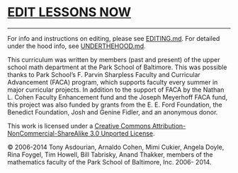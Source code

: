 # [EDIT LESSONS NOW](http://prose.anandthakker.net/#parkmath/parkmath)

-------

For info and instructions on editing, please see [EDITING.md](EDITING.md).
For detailed under the hood info, see [UNDERTHEHOOD.md](UNDERTHEHOOD.md).

This curriculum was written by members (past and present) of the upper school math department at the 
Park School of Baltimore. This was possible thanks to Park School’s F. Parvin Sharpless Faculty and Curricular Advancement (FACA) program, which supports faculty every summer in major curricular projects. In addition to the support of FACA by the Nathan L. Cohen Faculty Enhancement fund and the Joseph Meyerhoff FACA fund, this project was also funded by grants from the E. E. Ford Foundation, the Benedict Foundation, Josh and Genine Fidler, and an anonymous donor.

This work is licensed under a [Creative Commons Attribution-NonCommercial-ShareAlike 3.0 Unported License](http://creativecommons.org/licenses/by-nc-sa/3.0/).

© 2006-2014 Tony Asdourian, Arnaldo Cohen, Mimi Cukier, Angela Doyle, Rina Foygel, Tim Howell, Bill 
Tabrisky, Anand Thakker, members of the mathematics faculty of the Park School of Baltimore, Inc. 2006- 
2014.

